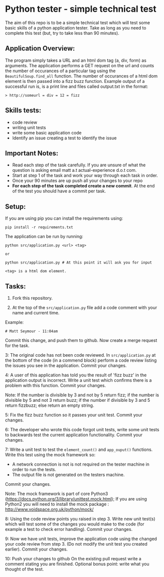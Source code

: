 # Python tester - simple technical test

The aim of this repo is to be a simple technical test which will test some
basic skills of a python application tester. Take as long as you need to complete this test (but, try to take less than 90 minutes).

## Application Overview:
The program simply takes a URL and an html dom tag (a, div, form) as arguments. The application performs a GET request on the url and counts the number of occurances of a particular tag using the `BeautifulSoup.find_all` function. The number of occurances of a html dom element is then passed into a fizz buzz function. Example output of a successful run is, is a print line and files called output.txt in the format:

    > http://someurl = div = 12 = fizz

## Skills tests:

* code review
* writing unit tests
* write some basic application code
* Identify an issue creating a test to identify the issue

## Important Notes:
 * Read each step of the task carefully. If you are unsure of what the question is asking email matt a.t actual-experience d.o.t com.
 * Start at step 1 of the task and work your way through each task in order.
 * Once your 90 minutes are up push all your changes to your repo
 * **For each step of the task completed create a new commit**. At the end of the test you should have a commit per task.

## Setup:
If you are using pip you can install the requirements using:

    pip install -r requirements.txt

The application can be run by running:

    python src/application.py <url> <tag>

    or

    python src/application.py # At this point it will ask you for input

    <tag> is a html dom element.

## Tasks:

1. Fork this repository.


2. At the top of the `src/application.py` file add a code comment with your name and current time.

Example:

    # Matt Seymour - 11:04am

Commit this change, and push them to github. Now create a merge request for the task.


3: The original code has not been code reviewed. In `src/application.py` at the bottom of the code (in a commend block) perform a code review listing the issues you see in the application. Commit your changes.


4: A user of this application has told you the result of 'fizz buzz' in the application output is incorrect. Write a unit test which confirms there is a problem with this function. Commit your changes.

Note: If the number is divisible by 3 and not by 5 return fizz; if the number is divisible by 5 and not 3 return buzz; if the number if divisible by 3 and 5 return fizzbuzz; else return an empty string.


5: Fix the fizz buzz function so it passes your unit test. Commit your changes.


6: The developer who wrote this code forgot unit tests, write some unit tests to backwards test the current application functionality. Commit your changes.


7: Write a unit test to test the `element_count()` and `app_ouput()` functions. Write this test using the mock framework so:
 * A network connection is not is not required on the tester machine in order to run the tests.
 * The output file is not generated on the testers machine.

Commit your changes.

Note: The mock framework is part of core Python3 (https://docs.python.org/3/library/unittest.mock.html); If you are using Python2 you will need to install the mock package : http://www.voidspace.org.uk/python/mock/


8: Using the code review points you raised in step 3. Write new unit test(s) which will test some of the changes you would make to the code (for example a test to check error handling). Commit your changes.


9: Now we have unit tests, improve the application code using the changed your code review from step 3. (Do not modify the unit test you created earlier). Commit your changes.


10: Push your changes to github On the existing pull request write a comment stating you are finished. Optional bonus point: write what you thought of the test.
